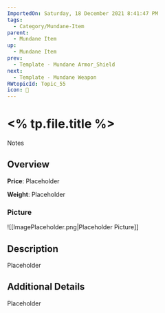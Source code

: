 ```yaml
---
ImportedOn: Saturday, 18 December 2021 8:41:47 PM
tags:
  - Category/Mundane-Item
parent:
  - Mundane Item
up:
  - Mundane Item
prev:
  - Template - Mundane Armor_Shield
next:
  - Template - Mundane Weapon
RWtopicId: Topic_55
icon: 🎁
---
```

# <% tp.file.title %>

Notes



## Overview
**Price**: Placeholder

**Weight**: Placeholder

### Picture
![[ImagePlaceholder.png|Placeholder Picture]]

## Description
Placeholder

## Additional Details
Placeholder

